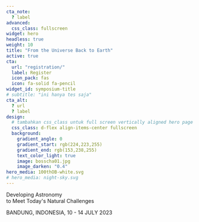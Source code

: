 ```yaml
---
cta_note:
  ? label
advanced:
  css_class: fullscreen
widget: hero
headless: true
weight: 10
title: "From the Universe Back to Earth"
active: true
cta:
  url: "registration/"
  label: Register
  icon_pack: fas
  icon: fa-solid fa-pencil
widget_id: symposium-title
# subtitle: "ini hanya tes saja"
cta_alt:
  ? url
  ? label
design:
  # tambahkan css_class untuk full screen vertically aligned hero page
  css_class: d-flex align-items-center fullscreen 
  background:
    gradient_angle: 0
    gradient_start: rgb(224,223,255)
    gradient_end: rgb(153,238,255)
    text_color_light: true
    image: bosscha01.jpg
    image_darken: "0.4"
hero_media: 100thOB-white.svg
# hero_media: night-sky.svg
---
```


Developing Astronomy <br> to Meet Today's Natural Challenges

<div>
  <p class="kotak_transparan">
    BANDUNG, INDONESIA, 10 - 14 JULY 2023
  </p>
</div>